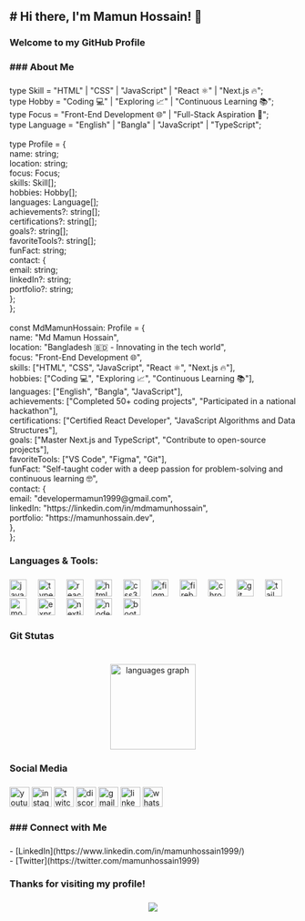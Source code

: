 <h2 align="left"># Hi there, I'm Mamun Hossain! 👋</h2>

###

<h3 align="left">Welcome to my GitHub Profile</h3>

###

<h3 align="left">
### About Me</h3>

###

<p align="left">type Skill = "HTML" | "CSS" | "JavaScript" | "React ⚛️" | "Next.js 🔥";<br>type Hobby = "Coding 💻" | "Exploring 📈" | "Continuous Learning 📚";<br>type Focus = "Front-End Development 🌐" | "Full-Stack Aspiration 🚀";<br>type Language = "English" | "Bangla" | "JavaScript" | "TypeScript";<br><br>type Profile<T extends string, U extends string[]> = {<br>  name: string;<br>  location: string;<br>  focus: Focus;<br>  skills: Skill[];<br>  hobbies: Hobby[];<br>  languages: Language[];<br>  achievements?: string[];<br>  certifications?: string[];<br>  goals?: string[];<br>  favoriteTools?: string[];<br>  funFact: string;<br>  contact: {<br>    email: string;<br>    linkedIn?: string;<br>    portfolio?: string;<br>  };<br>};<br><br>const MdMamunHossain: Profile<Focus, Skill[]> = {<br>  name: "Md Mamun Hossain",<br>  location: "Bangladesh 🇧🇩 - Innovating in the tech world",<br>  focus: "Front-End Development 🌐",<br>  skills: ["HTML", "CSS", "JavaScript", "React ⚛️", "Next.js 🔥"],<br>  hobbies: ["Coding 💻", "Exploring 📈", "Continuous Learning 📚"],<br>  languages: ["English", "Bangla", "JavaScript"],<br>  achievements: ["Completed 50+ coding projects", "Participated in a national hackathon"],<br>  certifications: ["Certified React Developer", "JavaScript Algorithms and Data Structures"],<br>  goals: ["Master Next.js and TypeScript", "Contribute to open-source projects"],<br>  favoriteTools: ["VS Code", "Figma", "Git"],<br>  funFact: "Self-taught coder with a deep passion for problem-solving and continuous learning 🤓",<br>  contact: {<br>    email: "developermamun1999@gmail.com",<br>    linkedIn: "https://linkedin.com/in/mdmamunhossain",<br>    portfolio: "https://mamunhossain.dev",<br>  },<br>};</p>

###

<h3 align="left">Languages & Tools:</h3>

###

<div align="left">
  <img src="https://cdn.jsdelivr.net/gh/devicons/devicon/icons/javascript/javascript-original.svg" height="30" alt="javascript logo"  />
  <img width="12" />
  <img src="https://cdn.jsdelivr.net/gh/devicons/devicon/icons/typescript/typescript-original.svg" height="30" alt="typescript logo"  />
  <img width="12" />
  <img src="https://cdn.jsdelivr.net/gh/devicons/devicon/icons/react/react-original.svg" height="30" alt="react logo"  />
  <img width="12" />
  <img src="https://cdn.jsdelivr.net/gh/devicons/devicon/icons/html5/html5-original.svg" height="30" alt="html5 logo"  />
  <img width="12" />
  <img src="https://cdn.jsdelivr.net/gh/devicons/devicon/icons/css3/css3-original.svg" height="30" alt="css3 logo"  />
  <img width="12" />
  <img src="https://cdn.jsdelivr.net/gh/devicons/devicon/icons/figma/figma-original.svg" height="30" alt="figma logo"  />
  <img width="12" />
  <img src="https://cdn.jsdelivr.net/gh/devicons/devicon/icons/firebase/firebase-plain.svg" height="30" alt="firebase logo"  />
  <img width="12" />
  <img src="https://cdn.jsdelivr.net/gh/devicons/devicon/icons/chrome/chrome-original.svg" height="30" alt="chrome logo"  />
  <img width="12" />
  <img src="https://cdn.jsdelivr.net/gh/devicons/devicon/icons/git/git-original.svg" height="30" alt="git logo"  />
  <img width="12" />
  <img src="https://cdn.jsdelivr.net/gh/devicons/devicon/icons/tailwindcss/tailwindcss-original-wordmark.svg" height="30" alt="tailwindcss logo"  />
  <img width="12" />
  <img src="https://cdn.jsdelivr.net/gh/devicons/devicon/icons/mongodb/mongodb-original.svg" height="30" alt="mongodb logo"  />
  <img width="12" />
  <img src="https://cdn.jsdelivr.net/gh/devicons/devicon/icons/express/express-original.svg" height="30" alt="express logo"  />
  <img width="12" />
  <img src="https://cdn.jsdelivr.net/gh/devicons/devicon/icons/nextjs/nextjs-original.svg" height="30" alt="nextjs logo"  />
  <img width="12" />
  <img src="https://cdn.jsdelivr.net/gh/devicons/devicon/icons/nodejs/nodejs-original.svg" height="30" alt="nodejs logo"  />
  <img width="12" />
  <img src="https://cdn.jsdelivr.net/gh/devicons/devicon/icons/bootstrap/bootstrap-original.svg" height="30" alt="bootstrap logo"  />
</div>

###

<h3 align="left">Git Stutas</h3>

###

<br clear="both">

<div align="center">
  <img src="https://github-readme-stats.vercel.app/api/top-langs?username=MamunHossain1999&locale=en&hide_title=false&layout=compact&card_width=320&langs_count=5&theme=dracula&hide_border=false" height="150" alt="languages graph"  />
</div>

###

<h3 align="left">Social Media</h3>

###

<div align="left">
  <img src="https://img.shields.io/static/v1?message=Youtube&logo=youtube&label=&color=FF0000&logoColor=white&labelColor=&style=for-the-badge" height="35" alt="youtube logo"  />
  <img src="https://img.shields.io/static/v1?message=Instagram&logo=instagram&label=&color=E4405F&logoColor=white&labelColor=&style=for-the-badge" height="35" alt="instagram logo"  />
  <img src="https://img.shields.io/static/v1?message=Twitch&logo=twitch&label=&color=9146FF&logoColor=white&labelColor=&style=for-the-badge" height="35" alt="twitch logo"  />
  <img src="https://img.shields.io/static/v1?message=Discord&logo=discord&label=&color=7289DA&logoColor=white&labelColor=&style=for-the-badge" height="35" alt="discord logo"  />
  <img src="https://img.shields.io/static/v1?message=Gmail&logo=gmail&label=&color=D14836&logoColor=white&labelColor=&style=for-the-badge" height="35" alt="gmail logo"  />
  <img src="https://img.shields.io/static/v1?message=LinkedIn&logo=linkedin&label=&color=0077B5&logoColor=white&labelColor=&style=for-the-badge" height="35" alt="linkedin logo"  />
  <img src="https://img.shields.io/static/v1?message=Whatsapp&logo=whatsapp&label=&color=25D366&logoColor=white&labelColor=&style=for-the-badge" height="35" alt="whatsapp logo"  />
</div>

###

<h3 align="left">
### Connect with Me</h3>

###

<p align="left">- [LinkedIn](https://www.linkedin.com/in/mamunhossain1999/)<br>- [Twitter](https://twitter.com/mamunhossain1999)</p>

###

<h3 align="left">Thanks for visiting my profile!</h3>

###

<div align="center">
  <img src="https://profile-counter.glitch.me/MamunHossain1999/count.svg?"  />
</div>

###
